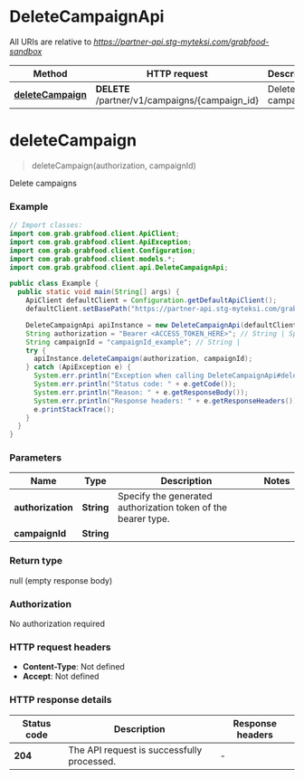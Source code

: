 # DeleteCampaignApi

All URIs are relative to *https://partner-api.stg-myteksi.com/grabfood-sandbox*

| Method | HTTP request | Description |
|------------- | ------------- | -------------|
| [**deleteCampaign**](DeleteCampaignApi.md#deleteCampaign) | **DELETE** /partner/v1/campaigns/{campaign_id} | Delete campaigns |


<a id="deleteCampaign"></a>
# **deleteCampaign**
> deleteCampaign(authorization, campaignId)

Delete campaigns

### Example
```java
// Import classes:
import com.grab.grabfood.client.ApiClient;
import com.grab.grabfood.client.ApiException;
import com.grab.grabfood.client.Configuration;
import com.grab.grabfood.client.models.*;
import com.grab.grabfood.client.api.DeleteCampaignApi;

public class Example {
  public static void main(String[] args) {
    ApiClient defaultClient = Configuration.getDefaultApiClient();
    defaultClient.setBasePath("https://partner-api.stg-myteksi.com/grabfood-sandbox");

    DeleteCampaignApi apiInstance = new DeleteCampaignApi(defaultClient);
    String authorization = "Bearer <ACCESS_TOKEN_HERE>"; // String | Specify the generated authorization token of the bearer type.
    String campaignId = "campaignId_example"; // String | 
    try {
      apiInstance.deleteCampaign(authorization, campaignId);
    } catch (ApiException e) {
      System.err.println("Exception when calling DeleteCampaignApi#deleteCampaign");
      System.err.println("Status code: " + e.getCode());
      System.err.println("Reason: " + e.getResponseBody());
      System.err.println("Response headers: " + e.getResponseHeaders());
      e.printStackTrace();
    }
  }
}
```

### Parameters

| Name | Type | Description  | Notes |
|------------- | ------------- | ------------- | -------------|
| **authorization** | **String**| Specify the generated authorization token of the bearer type. | |
| **campaignId** | **String**|  | |

### Return type

null (empty response body)

### Authorization

No authorization required

### HTTP request headers

 - **Content-Type**: Not defined
 - **Accept**: Not defined

### HTTP response details
| Status code | Description | Response headers |
|-------------|-------------|------------------|
| **204** | The API request is successfully processed. |  -  |

